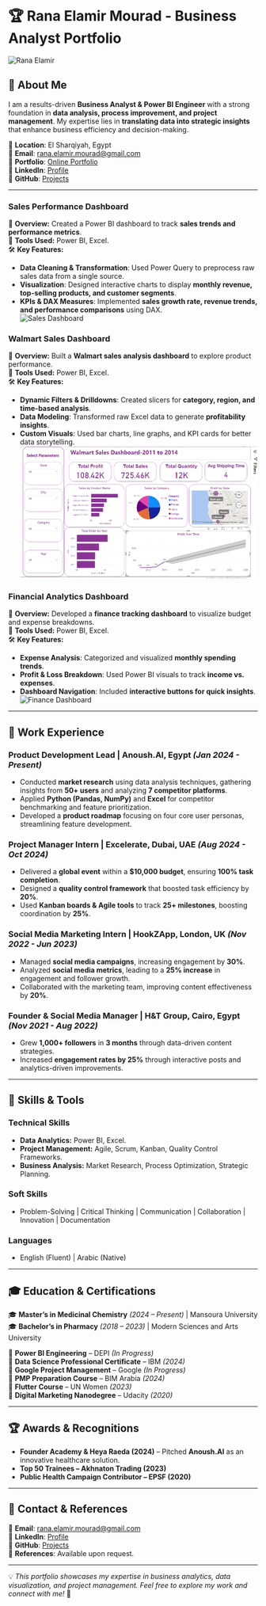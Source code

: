 # 🏆 Rana Elamir Mourad - Business Analyst Portfolio

![Rana Elamir](assets/profile.png)

## 📌 About Me
I am a results-driven **Business Analyst & Power BI Engineer** with a strong foundation in **data analysis, process improvement, and project management**. My expertise lies in **translating data into strategic insights** that enhance business efficiency and decision-making.

📍 **Location**: El Sharqiyah, Egypt  
📧 **Email**: rana.elamir.mourad@gmail.com  
🔗 **Portfolio**: [Online Portfolio](https://xandergram.my.canva.site/portfolio-rana-elamir)  
🔗 **LinkedIn**: [Profile](http://linkedin.com/in/ranaelamir)  
🔗 **GitHub**: [Projects](https://github.com/Rana-mourad/Power-BI-Projects)

---

### **Sales Performance Dashboard**  
📌 **Overview:** Created a Power BI dashboard to track **sales trends and performance metrics**.  
🔧 **Tools Used:** Power BI, Excel.  
🛠 **Key Features:**  
- **Data Cleaning & Transformation**: Used Power Query to preprocess raw sales data from a single source.  
- **Visualization**: Designed interactive charts to display **monthly revenue, top-selling products, and customer segments**.  
- **KPIs & DAX Measures**: Implemented **sales growth rate, revenue trends, and performance comparisons** using DAX.  
![Sales Dashboard](assets/images/sales_dashboard.png)

### **Walmart Sales Dashboard**  
📌 **Overview:** Built a **Walmart sales analysis dashboard** to explore product performance.  
🔧 **Tools Used:** Power BI, Excel.  
🛠 **Key Features:**  
- **Dynamic Filters & Drilldowns**: Created slicers for **category, region, and time-based analysis**.  
- **Data Modeling**: Transformed raw Excel data to generate **profitability insights**.  
- **Custom Visuals**: Used bar charts, line graphs, and KPI cards for better data storytelling.  
![Walmart Dashboard](assets/images/walmart_dashboard.png)

### **Financial Analytics Dashboard**  
📌 **Overview:** Developed a **finance tracking dashboard** to visualize budget and expense breakdowns.  
🔧 **Tools Used:** Power BI, Excel.  
🛠 **Key Features:**  
- **Expense Analysis**: Categorized and visualized **monthly spending trends**.  
- **Profit & Loss Breakdown**: Used Power BI visuals to track **income vs. expenses**.  
- **Dashboard Navigation**: Included **interactive buttons for quick insights**.  
![Finance Dashboard](assets/images/finance_dashboard.png)

---

## 💼 Work Experience

### **Product Development Lead** | Anoush.AI, Egypt *(Jan 2024 - Present)*  
- Conducted **market research** using data analysis techniques, gathering insights from **50+ users** and analyzing **7 competitor platforms**.
- Applied **Python (Pandas, NumPy)** and **Excel** for competitor benchmarking and feature prioritization.
- Developed a **product roadmap** focusing on four core user personas, streamlining feature development.

### **Project Manager Intern** | Excelerate, Dubai, UAE *(Aug 2024 - Oct 2024)*  
- Delivered a **global event** within a **$10,000 budget**, ensuring **100% task completion**.
- Designed a **quality control framework** that boosted task efficiency by **20%**.
- Used **Kanban boards & Agile tools** to track **25+ milestones**, boosting coordination by **25%**.

### **Social Media Marketing Intern** | HookZApp, London, UK *(Nov 2022 - Jun 2023)*  
- Managed **social media campaigns**, increasing engagement by **30%**.
- Analyzed **social media metrics**, leading to a **25% increase** in engagement and follower growth.
- Collaborated with the marketing team, improving content effectiveness by **20%**.

### **Founder & Social Media Manager** | H&T Group, Cairo, Egypt *(Nov 2021 - Aug 2022)*  
- Grew **1,000+ followers** in **3 months** through data-driven content strategies.
- Increased **engagement rates by 25%** through interactive posts and analytics-driven improvements.

---

## 🎯 Skills & Tools

### **Technical Skills**
- **Data Analytics:** Power BI, Excel.
- **Project Management:** Agile, Scrum, Kanban, Quality Control Frameworks.
- **Business Analysis:** Market Research, Process Optimization, Strategic Planning.

### **Soft Skills**
- Problem-Solving | Critical Thinking | Communication | Collaboration | Innovation | Documentation

### **Languages**
- English (Fluent) | Arabic (Native)

---

## 🎓 Education & Certifications

🎓 **Master’s in Medicinal Chemistry** *(2024 – Present)* | Mansoura University  
🎓 **Bachelor’s in Pharmacy** *(2018 – 2023)* | Modern Sciences and Arts University  

📜 **Power BI Engineering** – DEPI *(In Progress)*  
📜 **Data Science Professional Certificate** – IBM *(2024)*  
📜 **Google Project Management** – Google *(In Progress)*  
📜 **PMP Preparation Course** – BIM Arabia *(2024)*  
📜 **Flutter Course** – UN Women *(2023)*  
📜 **Digital Marketing Nanodegree** – Udacity *(2020)*  

---

## 🏆 Awards & Recognitions

- **Founder Academy & Heya Raeda (2024)** – Pitched **Anoush.AI** as an innovative healthcare solution.  
- **Top 50 Trainees – Akhnaton Trading (2023)**  
- **Public Health Campaign Contributor – EPSF (2020)**  

---

## 📌 Contact & References
📧 **Email**: rana.elamir.mourad@gmail.com  
🔗 **LinkedIn**: [Profile](http://linkedin.com/in/ranaelamir)  
🔗 **GitHub**: [Projects](https://github.com/Rana-mourad/Power-BI-Projects)  
📜 **References**: Available upon request.  

---

💡 *This portfolio showcases my expertise in business analytics, data visualization, and project management. Feel free to explore my work and connect with me!* 🚀

